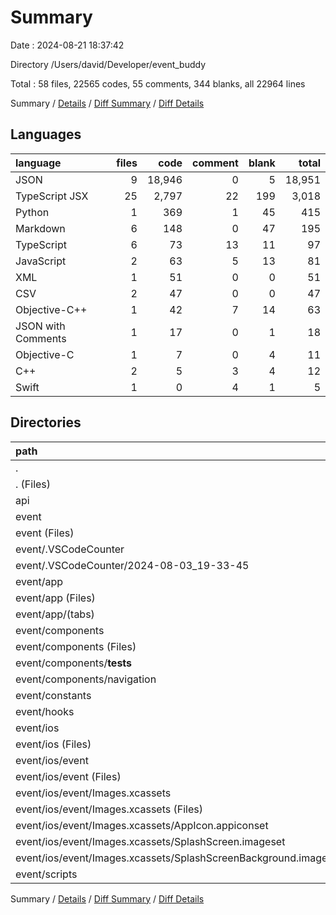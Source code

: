 # Summary

Date : 2024-08-21 18:37:42

Directory /Users/david/Developer/event_buddy

Total : 58 files,  22565 codes, 55 comments, 344 blanks, all 22964 lines

Summary / [Details](details.md) / [Diff Summary](diff.md) / [Diff Details](diff-details.md)

## Languages
| language | files | code | comment | blank | total |
| :--- | ---: | ---: | ---: | ---: | ---: |
| JSON | 9 | 18,946 | 0 | 5 | 18,951 |
| TypeScript JSX | 25 | 2,797 | 22 | 199 | 3,018 |
| Python | 1 | 369 | 1 | 45 | 415 |
| Markdown | 6 | 148 | 0 | 47 | 195 |
| TypeScript | 6 | 73 | 13 | 11 | 97 |
| JavaScript | 2 | 63 | 5 | 13 | 81 |
| XML | 1 | 51 | 0 | 0 | 51 |
| CSV | 2 | 47 | 0 | 0 | 47 |
| Objective-C++ | 1 | 42 | 7 | 14 | 63 |
| JSON with Comments | 1 | 17 | 0 | 1 | 18 |
| Objective-C | 1 | 7 | 0 | 4 | 11 |
| C++ | 2 | 5 | 3 | 4 | 12 |
| Swift | 1 | 0 | 4 | 1 | 5 |

## Directories
| path | files | code | comment | blank | total |
| :--- | ---: | ---: | ---: | ---: | ---: |
| . | 58 | 22,565 | 55 | 344 | 22,964 |
| . (Files) | 1 | 0 | 0 | 1 | 1 |
| api | 1 | 369 | 1 | 45 | 415 |
| event | 56 | 22,196 | 54 | 298 | 22,548 |
| event (Files) | 7 | 18,937 | 0 | 25 | 18,962 |
| event/.VSCodeCounter | 7 | 165 | 0 | 26 | 191 |
| event/.VSCodeCounter/2024-08-03_19-33-45 | 7 | 165 | 0 | 26 | 191 |
| event/app | 6 | 735 | 16 | 61 | 812 |
| event/app (Files) | 4 | 494 | 11 | 34 | 539 |
| event/app/(tabs) | 2 | 241 | 5 | 27 | 273 |
| event/components | 19 | 2,062 | 6 | 138 | 2,206 |
| event/components (Files) | 17 | 2,049 | 5 | 131 | 2,185 |
| event/components/__tests__ | 1 | 7 | 0 | 4 | 11 |
| event/components/navigation | 1 | 6 | 1 | 3 | 10 |
| event/constants | 2 | 51 | 4 | 4 | 59 |
| event/hooks | 3 | 18 | 9 | 7 | 34 |
| event/ios | 11 | 171 | 14 | 25 | 210 |
| event/ios (Files) | 1 | 4 | 0 | 1 | 5 |
| event/ios/event | 10 | 167 | 14 | 24 | 205 |
| event/ios/event (Files) | 6 | 105 | 14 | 23 | 142 |
| event/ios/event/Images.xcassets | 4 | 62 | 0 | 1 | 63 |
| event/ios/event/Images.xcassets (Files) | 1 | 6 | 0 | 1 | 7 |
| event/ios/event/Images.xcassets/AppIcon.appiconset | 1 | 14 | 0 | 0 | 14 |
| event/ios/event/Images.xcassets/SplashScreen.imageset | 1 | 21 | 0 | 0 | 21 |
| event/ios/event/Images.xcassets/SplashScreenBackground.imageset | 1 | 21 | 0 | 0 | 21 |
| event/scripts | 1 | 57 | 5 | 12 | 74 |

Summary / [Details](details.md) / [Diff Summary](diff.md) / [Diff Details](diff-details.md)